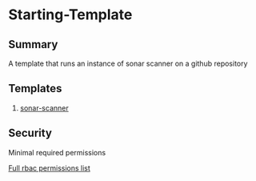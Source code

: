 # Starting-Template

## Summary

A template that runs an instance of sonar scanner on a github repository

## Templates

1. [sonar-scanner](https://github.com/codefresh-io/argo-hub/blob/main/workflows/sonar/versions/0.0.1/docs/sonar-scanner.md)

## Security

Minimal required permissions

[Full rbac permissions list](https://github.com/codefresh-io/argo-hub/blob/main/workflows/sonar/versions/0.0.1/rbac.yaml)
